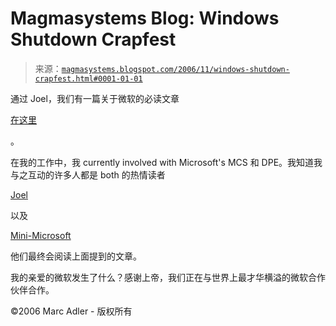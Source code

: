 <!--yml

分类：未分类

日期：2024-05-18 05:15:05

-->

# Magmasystems Blog: Windows Shutdown Crapfest

> 来源：[`magmasystems.blogspot.com/2006/11/windows-shutdown-crapfest.html#0001-01-01`](http://magmasystems.blogspot.com/2006/11/windows-shutdown-crapfest.html#0001-01-01)

通过 Joel，我们有一篇关于微软的必读文章

[在这里](http://www.drizzle.com/~lettvin/2006/11/windows-shutdown-crapfest.html)

。

在我的工作中，我 currently involved with Microsoft's MCS 和 DPE。我知道我与之互动的许多人都是 both 的热情读者

[Joel](http://www.joelonsoftware.com)

以及

[Mini-Microsoft](http://minimsft.blogspot.com)

他们最终会阅读上面提到的文章。

我的亲爱的微软发生了什么？感谢上帝，我们正在与世界上最才华横溢的微软合作伙伴合作。

©2006 Marc Adler - 版权所有
